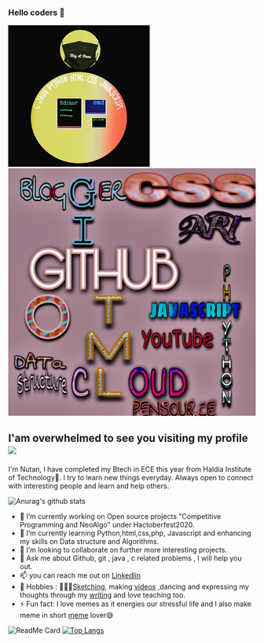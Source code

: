 ### Hello coders 👋
![](https://github.com/nutanaarohi123/nutanaarohi123/blob/main/Imgdesign.jpg) ![](https://github.com/nutanaarohi123/nutanaarohi123/blob/main/designbg.jpg)
## I'am overwhelmed to see you visiting my profile ![](https://komarev.com/ghpvc/?username=nutanaarohi123&color=ff69b4&label=PROFILE+VIEWS)
I'm Nutan, I have completed my Btech in ECE this year from Haldia Institute of Technology👩.
I try to learn new things everyday. Always open to connect with interesting people 
and learn and help others.


![Anurag's github stats](https://github-readme-stats.vercel.app/api?username=nutanaarohi123&show_icons=true&theme=radical)



- 🔭 I’m currently working on Open source projects "Competitive Programming and NeoAlgo" under Hactoberfest2020.
- 🌱 I’m currently learning Python,html,css,php, Javascript and enhancing my skills on Data structure and Algorithms.
- 👯 I’m looking to collaborate on further more interesting projects.
- 💬 Ask me about Github, git , java , c related problems , I will help you out.
- 📫 you can reach me out on [Linkedlin](https://www.linkedin.com/in/nutan-kumari-789411179)
- 🥰 Hobbies : 🎨💁‍♀️[Sketching](https://www.instagram.com/art_thehiddentalent/), making [videos](https://youtu.be/15zWXy8Ges8) ,dancing and expressing my thoughts through my [writing](https://versesdirectfrommyheart.wordpress.com) and love teaching too.
- ⚡ Fun fact: I love memes as it energies our stressful life and I also make meme in short [meme](https://www.instagram.com/ghanta_fark_nhi_parta?igshid=z1h5x0z3ro3v) lover😅


![ReadMe Card](https://github-readme-stats.vercel.app/api/pin/?username=nutanaarohi123&repo=Multi-Functional-Calculator)
[![Top Langs](https://github-readme-stats.vercel.app/api/top-langs/?username=nutanaarohi123&layout=compact)](https://githun.com/anuraghazra/github-readme-stats)


